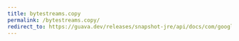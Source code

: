 ```yaml
---
title: bytestreams.copy
permalink: /bytestreams.copy/
redirect_to: https://guava.dev/releases/snapshot-jre/api/docs/com/google/common/io/ByteStreams.html#copy-java.io.InputStream-java.io.OutputStream-
---
```


